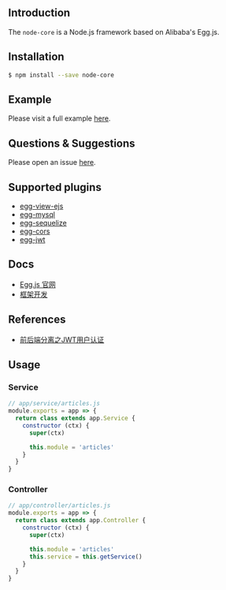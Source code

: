 ## Introduction
The `node-core` is a Node.js framework based on Alibaba's Egg.js.

## Installation
```bash
$ npm install --save node-core
```

## Example
Please visit a full example [here](https://github.com/zhaotoday/egg.js).

## Questions & Suggestions
Please open an issue [here](https://github.com/zhaotoday/node-core/issues).

## Supported plugins
- [egg-view-ejs](https://github.com/eggjs/egg-view-ejs)
- [egg-mysql](https://github.com/eggjs/egg-mysql)
- [egg-sequelize](https://github.com/eggjs/egg-sequelize)
- [egg-cors](https://github.com/eggjs/egg-cors)
- [egg-jwt](https://github.com/okoala/egg-jwt)

## Docs
- [Egg.js 官网](https://eggjs.org/zh-cn/)
- [框架开发](https://eggjs.org/zh-cn/advanced/framework.html)

## References
- [前后端分离之JWT用户认证](http://lion1ou.win/2017/01/18/)

## Usage
### Service
```js
// app/service/articles.js
module.exports = app => {
  return class extends app.Service {
    constructor (ctx) {
      super(ctx)

      this.module = 'articles'
    }
  }
}
```

### Controller
```js
// app/controller/articles.js
module.exports = app => {
  return class extends app.Controller {
    constructor (ctx) {
      super(ctx)

      this.module = 'articles'
      this.service = this.getService()
    }
  }
}
```
